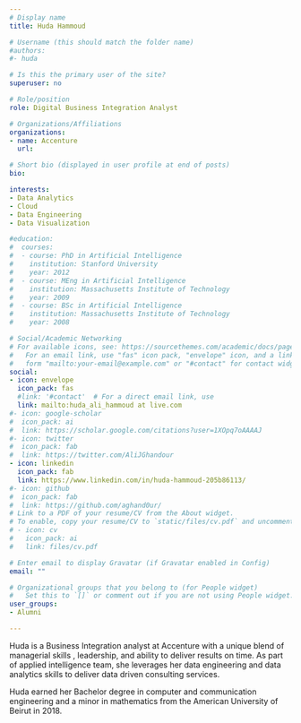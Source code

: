 ```yaml
---
# Display name
title: Huda Hammoud

# Username (this should match the folder name)
#authors:
#- huda

# Is this the primary user of the site?
superuser: no

# Role/position
role: Digital Business Integration Analyst

# Organizations/Affiliations
organizations:
- name: Accenture
  url:

# Short bio (displayed in user profile at end of posts)
bio:

interests:
- Data Analytics
- Cloud
- Data Engineering
- Data Visualization

#education:
#  courses:
#  - course: PhD in Artificial Intelligence
#    institution: Stanford University
#    year: 2012
#  - course: MEng in Artificial Intelligence
#    institution: Massachusetts Institute of Technology
#    year: 2009
#  - course: BSc in Artificial Intelligence
#    institution: Massachusetts Institute of Technology
#    year: 2008

# Social/Academic Networking
# For available icons, see: https://sourcethemes.com/academic/docs/page-builder/#icons
#   For an email link, use "fas" icon pack, "envelope" icon, and a link in the
#   form "mailto:your-email@example.com" or "#contact" for contact widget.
social:
- icon: envelope
  icon_pack: fas
  #link: '#contact'  # For a direct email link, use
  link: mailto:huda_ali_hammoud at live.com
#- icon: google-scholar
#  icon_pack: ai
#  link: https://scholar.google.com/citations?user=1XOpq7oAAAAJ
#- icon: twitter
#  icon_pack: fab
#  link: https://twitter.com/AliJGhandour
- icon: linkedin
  icon_pack: fab
  link: https://www.linkedin.com/in/huda-hammoud-205b86113/
#- icon: github
#  icon_pack: fab
#  link: https://github.com/aghand0ur/
# Link to a PDF of your resume/CV from the About widget.
# To enable, copy your resume/CV to `static/files/cv.pdf` and uncomment the lines below.
# - icon: cv
#   icon_pack: ai
#   link: files/cv.pdf

# Enter email to display Gravatar (if Gravatar enabled in Config)
email: ""

# Organizational groups that you belong to (for People widget)
#   Set this to `[]` or comment out if you are not using People widget.
user_groups:
- Alumni

---
```

Huda is a Business Integration analyst at Accenture with a unique blend of  managerial skills , leadership, and ability to deliver results on time. As part of applied intelligence team, she leverages her data engineering and data analytics skills to deliver data driven consulting services.

Huda earned her Bachelor degree in computer and communication engineering  and a minor in mathematics from the American University of Beirut in 2018.